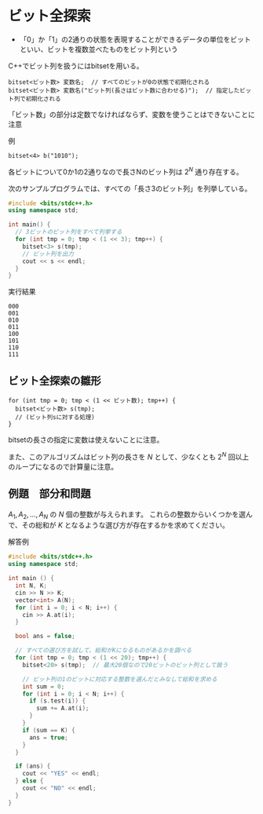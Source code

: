 # ビット全探索


* 「0」か「1」の2通りの状態を表現することができるデータの単位をビットといい、ビットを複数並べたものをビット列という


C++でビット列を扱うにはbitsetを用いる。
```
bitset<ビット数> 変数名;  // すべてのビットが0の状態で初期化される
bitset<ビット数> 変数名("ビット列(長さはビット数に合わせる)");  // 指定したビット列で初期化される
```
「ビット数」の部分は定数でなければならず、変数を使うことはできないことに注意

例
```
bitset<4> b("1010");
```

各ビットについて0か1の2通りなので長さNのビット列は $2^N$ 通り存在する。

次のサンプルプログラムでは、すべての「長さ3のビット列」を列挙している。
```c++
#include <bits/stdc++.h>
using namespace std;

int main() {
  // 3ビットのビット列をすべて列挙する
  for (int tmp = 0; tmp < (1 << 3); tmp++) {
    bitset<3> s(tmp);
    // ビット列を出力
    cout << s << endl;
  }
}
```


実行結果
```
000
001
010
011
100
101
110
111
```

## ビット全探索の雛形
```
for (int tmp = 0; tmp < (1 << ビット数); tmp++) {
  bitset<ビット数> s(tmp);
  // (ビット列sに対する処理)  
}
```
bitsetの長さの指定に変数は使えないことに注意。

また、このアルゴリズムはビット列の長さを $N$ として、少なくとも $2^N$ 回以上のループになるので計算量に注意。

## 例題　部分和問題

$A_1,A_2,...,A_N$ の $N$ 個の整数が与えられます。 これらの整数からいくつかを選んで、その総和が $K$ となるような選び方が存在するかを求めてください。

解答例

```c++
#include <bits/stdc++.h>
using namespace std;

int main () {
  int N, K;
  cin >> N >> K;
  vector<int> A(N);
  for (int i = 0; i < N; i++) {
    cin >> A.at(i);
  }

  bool ans = false;

  // すべての選び方を試して、総和がKになるものがあるかを調べる
  for (int tmp = 0; tmp < (1 << 20); tmp++) {
    bitset<20> s(tmp);  // 最大20個なので20ビットのビット列として扱う

    // ビット列の1のビットに対応する整数を選んだとみなして総和を求める
    int sum = 0;
    for (int i = 0; i < N; i++) {
      if (s.test(i)) {
        sum += A.at(i);
      }
    }
    if (sum == K) {
      ans = true;
    }
  }

  if (ans) {
    cout << "YES" << endl;
  } else {
    cout << "NO" << endl;
  }
}
```



